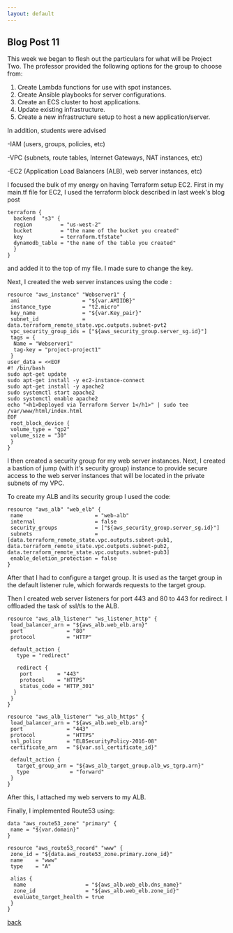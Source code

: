```yaml
---
layout: default
---
```


## Blog Post 11



This week we began to flesh out the particulars for what will be Project Two. The professor provided the following options for the group to choose from: 

1. Create Lambda functions for use with spot instances.
2. Create Ansible playbooks for server configurations.
3. Create an ECS cluster to host applications.
4. Update existing infrastructure.
5. Create a new infrastructure setup to host a new application/server.

In addition, students were advised

-IAM (users, groups, policies, etc)

-VPC (subnets, route tables, Internet Gateways, NAT instances, etc)

-EC2 (Application Load Balancers (ALB), web server instances, etc)

I focused the bulk of my energy on having Terraform setup EC2. First in my main.tf file for EC2, I used the terraform block described in last week's blog post

    terraform {
      backend  "s3" {
      region         = "us-west-2"
      bucket         = "the name of the bucket you created"
      key            = terraform.tfstate" 
      dynamodb_table = "the name of the table you created"
      }
    }    

and added it to the top of my file. I made sure to change the key.  

Next, I created the web server instances using the code : 

    resource "aws_instance" "Webserver1" {
     ami                    = "${var.AMIIDB}"
     instance_type          = "t2.micro"
     key_name               = "${var.Key_pair}"
     subnet_id              = data.terraform_remote_state.vpc.outputs.subnet-pvt2
     vpc_security_group_ids = ["${aws_security_group.server_sg.id}"]
     tags = {
      Name = "Webserver1"
      tag-key = "project-project1"
     }
    user_data = <<EOF
    #! /bin/bash
    sudo apt-get update
    sudo apt-get install -y ec2-instance-connect
    sudo apt-get install -y apache2
    sudo systemctl start apache2
    sudo systemctl enable apache2
    echo "<h1>Deployed via Terraform Server 1</h1>" | sudo tee /var/www/html/index.html
    EOF
     root_block_device {
     volume_type = "gp2"
     volume_size = "30"
     }
    } 
    
I then created a security group for my web server instances. Next, I created a bastion of jump (with it's security group) instance to provide secure access to the web server instances that will be located in the private subnets of my VPC.

To create my ALB and its security group I used the code:

    resource "aws_alb" "web_elb" {
     name                       = "web-alb"
     internal                   = false
     security_groups            = ["${aws_security_group.server_sg.id}"]
     subnets                    = [data.terraform_remote_state.vpc.outputs.subnet-pub1, data.terraform_remote_state.vpc.outputs.subnet-pub2, data.terraform_remote_state.vpc.outputs.subnet-pub3]
     enable_deletion_protection = false
    }
    
After that I had to configure a target group. It is used as the target group in the default listener rule, which forwards requests to the target group.

Then I created web server listeners for port 443 and 80 to 443 for redirect. I offloaded the task of ssl/tls to the ALB.

    resource "aws_alb_listener" "ws_listener_http" {
     load_balancer_arn = "${aws_alb.web_elb.arn}"
     port              = "80"
     protocol          = "HTTP"

     default_action {
       type = "redirect"

       redirect {
        port        = "443"
        protocol    = "HTTPS"
        status_code = "HTTP_301"
      }
     }
    }

    resource "aws_alb_listener" "ws_alb_https" {
     load_balancer_arn = "${aws_alb.web_elb.arn}"
     port              = "443"
     protocol          = "HTTPS"
     ssl_policy        = "ELBSecurityPolicy-2016-08"
     certificate_arn   = "${var.ssl_certificate_id}"

     default_action {
       target_group_arn = "${aws_alb_target_group.alb_ws_tgrp.arn}"
       type             = "forward"
     }
    }
    
After this, I attached my web servers to my ALB. 

Finally, I implemented Route53 using:
    
    
    data "aws_route53_zone" "primary" {
     name = "${var.domain}"
    }
  
    resource "aws_route53_record" "www" {
     zone_id = "${data.aws_route53_zone.primary.zone_id}"
     name    = "www"
     type    = "A"

     alias {
      name                   = "${aws_alb.web_elb.dns_name}"
      zone_id                = "${aws_alb.web_elb.zone_id}"
      evaluate_target_health = true
     }
    }





[back](../blog.html)
